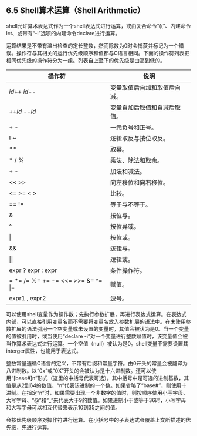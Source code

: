 ## 6.5 Shell算术运算（Shell Arithmetic）

shell允许算术表达式作为一个shell表达式进行运算，或由复合命令“((”、内建命令let、或带有“-i”选项的内建命令declare进行运算。

运算结果是不带有溢出检查的定长整数，然而除数为0时会捕获并标记为一个错误。操作符与其相关的运行优先级顺序和值都与C语言相同。下面的操作符列表把相同优先级的操作符分为一组。列表自上至下的优先级是由高到低的。

操作符 | 说明
--- | ---
*id*++ *id*-- | 变量取值后自加和取值后自减。
++*id* --*id* | 变量自加后取值和自减后取值。
\+ - | 一元负号和正号。
! ~ | 逻辑取反与按位取反。
** | 取幂。
\* / % | 乘法、除法和取余。
\+ - | 加法和减法。
<< >> | 向左移位和向右移位。
<= >= < > | 比较。
== != | 等于与不等于。
& | 按位与。
^ | 按位异或。
\| | 按位或。
&& | 逻辑与。
\|\| | 逻辑或。
expr ? expr : expr | 条件操作符。
= *= /= %= += -= <<= >>= &= ^= \|= | 赋值。
expr1 , expr2 | 逗号。

可以使用shell变量作为操作数；先执行参数扩展，再进行表达式运算。在表达式内部，可以直接引用变量名而不需要将变量名放入参数扩展的语法中。在未使用参数扩展的语法引用一个空变量或未设置的变量时，其值会被认为是0。当一个变量的值被引用时，或当使用“declare -i”对一个变量进行整数赋值时，该变量值会被当作算术表达式进行运算。一个空值（null）被认为是0。shell变量不需要设置其interger属性，也能用于表达式。

整数常量遵循C语言的定义，不带有后缀和常量字符。由0开头的常量会被翻译为八进制数。以“0x”或“0X”开头的会被认为是十六进制数。还可以使用“[base#]n”形式（这里的中括号代表可选）。其中括号中是可选的进制基数，其值是从2到64的数值，“n”代表该进制的一个数。如果省略了“base#”，则使用十进制。在指定“n”时，如果需要出现一个非数字的值时，则按顺序使用小写字母、大写字母、“@”和“_”来代表大于9的数值。如果进制小于或等于36时，小写字母和大写字母可以相互代替来表示10到35之间的值。

会按优先级顺序对操作符进行运算。在小括号中的子表达式会覆盖上文所描述的优先级，先进行运算。